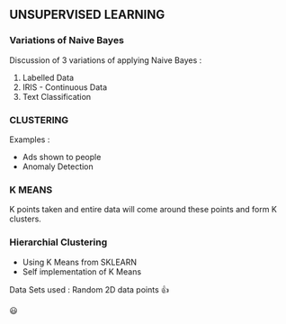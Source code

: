 ## UNSUPERVISED LEARNING ##

### Variations of Naive Bayes ###
Discussion of 3 variations of applying Naive Bayes :

1. Labelled Data
2. IRIS - Continuous Data
3. Text Classification

### CLUSTERING ###

Examples :
* Ads shown to people
* Anomaly Detection

### K MEANS ###
K points taken and entire data will come around these points and form K clusters.

### Hierarchial Clustering ###

* Using K Means from SKLEARN
* Self implementation of K Means

Data Sets used :  Random 2D data points :+1: 

:smiley: